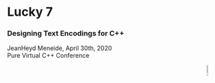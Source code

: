 # Lucky 7

### Designing Text Encodings for C++

JeanHeyd Meneide, April 30th, 2020  
Pure Virtual C++ Conference  

<img src="resources/Sheep.png" alt="ThePhD Avatar" width="8%" height="8%" style="border: 0; float: right; background: none; box-shadow : none;"/>
